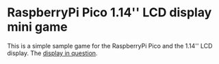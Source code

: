 # RaspberryPi Pico 1.14'' LCD display mini game
This is a simple sample game for the RaspberryPi Pico and the 1.14'' LCD display.
The [display in question](https://www.waveshare.com/wiki/Pico-LCD-1.14).

